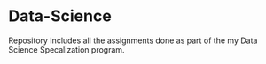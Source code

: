 # Data-Science

Repository Includes all the assignments done as part of the my Data Science Specalization program.
